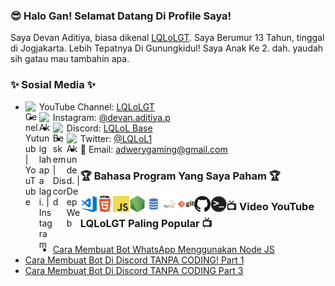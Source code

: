 ### 😎 Halo Gan! Selamat Datang Di Profile Saya! 
Saya Devan Aditiya, biasa dikenal [LQLoLGT](https://www.youtube.com/LQLoLGT). Saya Berumur 13 Tahun, tinggal di Jogjakarta. Lebih Tepatnya Di Gunungkidul!
Saya Anak Ke 2. dah. yaudah sih gatau mau tambahin apa.

### ✨ Sosial Media ✨


- <img align="left" alt="Cenel Yutub | YouTube" width="22px" src="https://cdn.jsdelivr.net/npm/simple-icons@v3/icons/youtube.svg" /> YouTube Channel: [LQLoLGT](https://www.youtube.com/LQLoLGT)
- <img align="left" alt="Akun ig lah apa lagi. | Instagram" width="22px" src="https://cdn.jsdelivr.net/npm/simple-icons@v3/icons/instagram.svg" /> Instagram: [@devan.aditiya.p](https://instagram.com/devan.aditiya.p)
- <img align="left" alt="Beskem | Discord" width="22px" src="https://cdn.jsdelivr.net/npm/simple-icons@v3/icons/discord.svg" /> Discord: [LQLoL Base](https://discord.gg/zfYXZHU)
- <img align="left" alt="Akun ded. | Deep Web" width="22px" src="https://cdn.jsdelivr.net/npm/simple-icons@v3/icons/twitter.svg" /> Twitter: [@LQLoL1](https://twitter.com/LQLoL1)
- 📧 Email: adwerygaming@gmail.com


### 🏆 Bahasa Program Yang Saya Paham 🏆


<img align="left" alt="Visual Studio Code" width="26px" src="https://raw.githubusercontent.com/github/explore/80688e429a7d4ef2fca1e82350fe8e3517d3494d/topics/visual-studio-code/visual-studio-code.png" />
<img align="left" alt="HTML5" width="26px" src="https://raw.githubusercontent.com/github/explore/80688e429a7d4ef2fca1e82350fe8e3517d3494d/topics/html/html.png" />
<img align="left" alt="JavaScript" width="26px" src="https://raw.githubusercontent.com/github/explore/80688e429a7d4ef2fca1e82350fe8e3517d3494d/topics/javascript/javascript.png" />
<img align="left" alt="Node.js" width="26px" src="https://raw.githubusercontent.com/github/explore/80688e429a7d4ef2fca1e82350fe8e3517d3494d/topics/nodejs/nodejs.png" />
<img align="left" alt="SQL" width="26px" src="https://raw.githubusercontent.com/github/explore/80688e429a7d4ef2fca1e82350fe8e3517d3494d/topics/sql/sql.png" />
<img align="left" alt="MySQL" width="26px" src="https://raw.githubusercontent.com/github/explore/80688e429a7d4ef2fca1e82350fe8e3517d3494d/topics/mysql/mysql.png" />
<img align="left" alt="Git" width="26px" src="https://raw.githubusercontent.com/github/explore/80688e429a7d4ef2fca1e82350fe8e3517d3494d/topics/git/git.png" />
<img align="left" alt="GitHub" width="26px" src="https://raw.githubusercontent.com/github/explore/78df643247d429f6cc873026c0622819ad797942/topics/github/github.png" />
<img align="left" alt="Terminal" width="26px" src="https://raw.githubusercontent.com/github/explore/80688e429a7d4ef2fca1e82350fe8e3517d3494d/topics/terminal/terminal.png" />


### 📺 Video YouTube LQLoLGT Paling Popular 📺

- <img align="left" alt="" width="22px" src="https://cdn.jsdelivr.net/npm/simple-icons@v3/icons/youtube.svg" /> [Cara Membuat Bot WhatsApp Menggunakan Node JS](https://www.youtube.com/watch?v=NP4eOr9WJxE&t=85s)
- <img align="left" alt="" width="22px" src="https://cdn.jsdelivr.net/npm/simple-icons@v3/icons/youtube.svg" /> [Cara Membuat Bot Di Discord TANPA CODING! Part 1](https://www.youtube.com/watch?v=DX_KpSQUkJ0&t=23s)
- <img align="left" alt="" width="22px" src="https://cdn.jsdelivr.net/npm/simple-icons@v3/icons/youtube.svg" /> [Cara Membuat Bot Di Discord TANPA CODING Part 3](https://www.youtube.com/watch?v=0lgr5Mmxo9A&t=43s)
